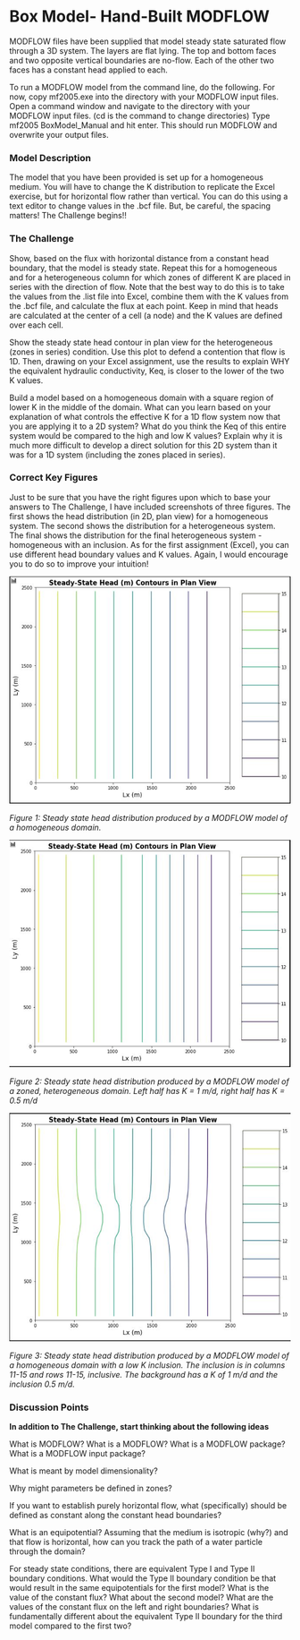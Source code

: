 # Box Model- Hand-Built MODFLOW

MODFLOW files have been supplied that model steady state saturated flow through a 3D system.  The layers are flat lying.  The top and bottom faces and two opposite vertical boundaries are no-flow.  Each of the other two faces has a constant head applied to each.

To run a MODFLOW model from the command line, do the following.
For now, copy mf2005.exe into the directory with your MODFLOW input files.
Open a command window and navigate to the directory with your MODFLOW input files.  (cd is the command to change directories)
Type mf2005 BoxModel_Manual and hit enter.  This should run MODFLOW and overwrite your output files.

### Model Description
​The model that you have been provided is set up for a homogeneous medium.  You will have to change the K distribution to replicate the Excel exercise, but for horizontal flow rather than vertical.  You can do this using a text editor to change values in the .bcf file.  But, be careful, the spacing matters!  The Challenge begins!!

### The Challenge
Show, based on the flux with horizontal distance from a constant head boundary, that the model is steady state.  Repeat this for a homogeneous and for a heterogeneous column for which zones of different K are placed in series with the direction of flow.  Note that the best way to do this is to take the values from the .list file into Excel, combine them with the K values from the .bcf file, and calculate the flux at each point.  Keep in mind that heads are calculated at the center of a cell (a node) and the K values are defined over each cell.

Show the steady state head contour in plan view for the heterogeneous (zones in series) condition.  Use this plot to defend a contention that flow is 1D.  Then, drawing on your Excel assignment, use the results to explain WHY the equivalent hydraulic conductivity, Keq, is closer to the lower of the two K values.

Build a model based on a homogeneous domain with a square region of lower K in the middle of the domain.  What can you learn based on your explanation of what controls the effective K for a 1D flow system now that you are applying it to a 2D system?  What do you think the Keq of this entire system would be compared to the high and low K values?  Explain why it is much more difficult to develop a direct solution for this 2D system than it was for a 1D system (including the zones placed in series).  


### Correct Key Figures

Just to be sure that you have the right figures upon which to base your answers to The Challenge, I have included screenshots of three figures.  The first shows the head distribution (in 2D, plan view) for a homogeneous system.  The second shows the distribution for a heterogeneous system.  The final shows the distribution for the final heterogeneous system - homogeneous with an inclusion.  As for the first assignment (Excel), you can use different head boundary values and K values.  Again, I would encourage you to do so to improve your intuition!

![](assets/The_Challenge-9ece478c.JPG)

*Figure 1: Steady state head distribution produced by a MODFLOW model of a homogeneous domain.*

![](assets/The_Challenge-b6f4ae28.JPG)

*Figure 2: Steady state head distribution produced by a MODFLOW model of a zoned, heterogeneous domain.  Left half has K = 1 m/d, right half has K = 0.5 m/d*

![](assets/The_Challenge-2b0fc1a4.JPG)

*Figure 3: Steady state head distribution produced by a MODFLOW model of a homogeneous domain with a low K inclusion.  The inclusion is in columns 11-15 and rows 11-15, inclusive.  The background has a K of 1 m/d and the inclusion 0.5 m/d.*


### Discussion Points
**In addition to The Challenge, start thinking about the following ideas**

What is MODFLOW?  What is a MODFLOW?  What is a MODFLOW package?  What is a MODFLOW input package?

What is meant by model dimensionality?

Why might parameters be defined in zones?

If you want to establish purely horizontal flow, what (specifically) should be defined as constant along the constant head boundaries?

What is an equipotential?  Assuming that the medium is isotropic (why?) and that flow is horizontal, how can you track the path of a water particle through the domain?

For steady state conditions, there are equivalent Type I and Type II boundary conditions.  What would the Type II boundary condition be that would result in the same equipotentials for the first model?  What is the value of the constant flux?  What about the second model?  What are the values of the constant flux on the left and right boundaries?  What is fundamentally different about the equivalent Type II boundary for the third model compared to the first two?
